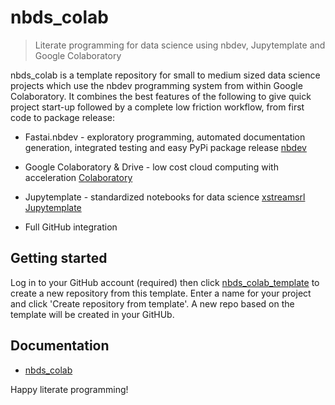 # nbds_colab
> Literate programming for data science using nbdev, Jupytemplate and Google Colaboratory


nbds_colab is a template repository for small to medium sized data science projects which use the nbdev programming system from within Google Colaboratory. It combines the best features of the following to give quick project start-up followed by a complete low friction workflow, from first code to package release:

* Fastai.nbdev - exploratory programming, automated documentation generation, integrated testing and easy PyPi package release [nbdev](https://github.com/fastai/nbdev//) 

* Google Colaboratory & Drive - low cost cloud computing with acceleration [Colaboratory](https://colab.research.google.com/)

* Jupytemplate - standardized notebooks for data science [xstreamsrl Jupytemplate](https://github.com/xtreamsrl/jupytemplate)

* Full GitHub integration


## Getting started

Log in to your GitHub account (required) then click [nbds_colab_template](https://github.com/hallmx/nbds_colab/generate) to create a new repository from this template. Enter a name for your project and click 'Create repository from template'. A new repo based on the template will be created in your GitHUb.

## Documentation

* [nbds_colab](https://hallmx.github.io/nbds_colab/)

Happy literate programming!

